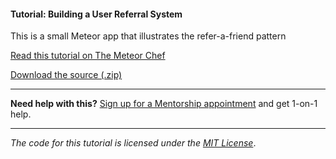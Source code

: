 #### Tutorial: Building a User Referral System

This is a small Meteor app that illustrates the refer-a-friend pattern

[Read this tutorial on The Meteor Chef](https://themeteorchef.com/tutorials/building-a-user-referral-system)  

[Download the source (.zip)](https://github.com/themeteorchef/building-a-user-referral-system/archive/master.zip)

---

**Need help with this?** [Sign up for a Mentorship appointment](https://themeteorchef.com/mentorship?readme=building-a-user-referral-system) and get 1-on-1 help.

---

_The code for this tutorial is licensed under the [MIT License](http://opensource.org/licenses/MIT)_.
